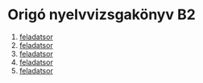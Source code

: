 # Origó nyelvvizsgakönyv B2
1.  [feladatsor]()
2.  [feladatsor]()
3.  [feladatsor](./angol3.md)
4.  [feladatsor](./angol4.md)
5.  [feladatsor](./angol5.md)
